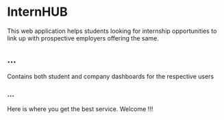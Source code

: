 # InternHUB
This web application helps students looking for internship opportunities to link up with prospective employers offering the same.

## ...
Contains both student and company dashboards for the respective users

### ...
Here is where you get the best service. Welcome !!!
